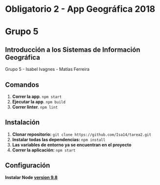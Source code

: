 # Obligatorio 2 - App Geográfica 2018

# Grupo 5

## Introducción a los Sistemas de Información Geográfica
Grupo 5 - Isabel Ivagnes - Matías Ferreira

## Comandos
1. **Correr la app**. `npm start`
2. **Ejecutar la app**. `npm build`
3. **Correr linter**. `npm lint`

## Instalación
1. **Clonar repositorio:** `git clone https://github.com/Isa14/tarea2.git`
2. **Instalar todas las dependencias:** `npm install`
3. **Las variables de entorno ya se encuentran en el proyecto**
4. **Correr la aplicación:** `npm start`

## Configuración
**Instalar Node [version 9.8](https://nodejs.org)**
